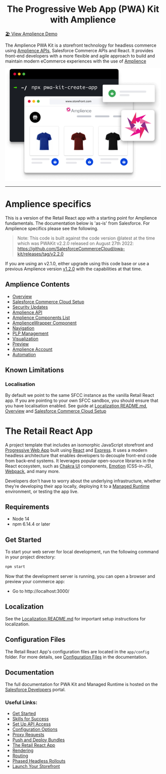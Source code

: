 <div align="center">
<h1>The Progressive Web App (PWA) Kit with Amplience</h1>
</div>

[🏖️ View Amplience Demo](https://ascc-production.mobify-storefront.com/)

The Amplience PWA Kit is a storefront technology for headless commerce using [Amplience APIs](https://amplience.com/docs/integration/reference.html), Salesforce Commerce APIs and React. It provides front-end developers with a more flexible and agile approach to build and maintain modern eCommerce experiences with the use of [Amplience](https://amplience.com/)

![Amplience pwa-kit banner)](./amplience-automation/media/hero.png)

___

# Amplience specifics
This is a version of the Retail React app with a starting point for Amplience fundamentals. The documentation below is 'as-is' from Salesforce. For Amplience specifics please see the following.

> Note: This code is built against the code version @latest at the time which was PWAKit v2.2.0 released on August 27th 2022: https://github.com/SalesforceCommerceCloud/pwa-kit/releases/tag/v2.2.0

If you are using an v2.1.0, either upgrade using this code base or use a previous Amplience version [v1.2.0](https://github.com/amplience/amplience-sfcc-composable-commerce/releases/tag/v1.2.0) with the capabilities at that time.

## Amplience Contents
* [Overview](./docs/amplience/overview.md)
* [Salesforce Commerce Cloud Setup](./docs/amplience/sfcc-setup.md)
* [Security Updates](./docs/amplience/security-updates.md) 
* [Amplience API](./docs/amplience/amplience-api.md)
* [Amplience Components List](./docs/amplience/amplience-components-list.md)
* [AmplienceWrapper Component](./docs/amplience/ampliencewrapper-component.md)
* [Navigation](./docs/amplience/navigation.md)
* [PLP Management](./docs/amplience/product-listing-page-management.md)
* [Visualization](docs/amplience/visualization.md)
* [Preview](docs/amplience/preview.md)
* [Amplience Account](docs/amplience/amplience-account.md)
* [Automation](docs/amplience/automation.md)  

## Known Limitations

### Localisation
By default we point to the same SFCC instance as the vanilla Retail React app. If you are pointing to your own SFCC sandbox, you should ensure that you have localisation enabled. See guide at [Localization README.md](./app/translations/README.md), [Overview](./docs/amplience/overview.md) and  [Salesforce Commerce Cloud Setup](./docs/amplience/sfcc-setup.md)


# The Retail React App

A project template that includes an isomorphic JavaScript storefront and [Progressive Web App](https://developer.mozilla.org/en-US/docs/Web/Progressive_web_apps) built using [React](https://reactjs.org/) and [Express](https://expressjs.com/). It uses a modern headless architecture that enables developers to decouple front-end code from back-end systems. It leverages popular open-source libraries in the React ecosystem, such as [Chakra UI](https://chakra-ui.com/) components, [Emotion](https://emotion.sh/docs/introduction) (CSS-in-JS), [Webpack](https://webpack.js.org/), and many more.

Developers don’t have to worry about the underlying infrastructure, whether they’re developing their app locally, deploying it to a [Managed Runtime](https://developer.salesforce.com/docs/commerce/pwa-kit-managed-runtime/guide/mrt-overview.html) environment, or testing the app live.

## Requirements

-   Node 14
-   npm 6.14.4 or later

## Get Started

To start your web server for local development, run the following command in your project directory:

```bash
npm start
```

Now that the development server is running, you can open a browser and preview your commerce app:

-   Go to http://localhost:3000/

## Localization

See the [Localization README.md](./app/translations/README.md) for important setup instructions for localization.

## Configuration Files

The Retail React App's configuration files are located in the `app/config` folder. For more details, see [Configuration Files](https://developer.salesforce.com/docs/commerce/pwa-kit-managed-runtime/guide/configuration-options.html) in the documentation.

## Documentation

The full documentation for PWA Kit and Managed Runtime is hosted on the [Salesforce Developers](https://developer.salesforce.com/docs/commerce/pwa-kit-managed-runtime/overview) portal.

### Useful Links:

-   [Get Started](https://developer.salesforce.com/docs/commerce/pwa-kit-managed-runtime/guide/getting-started.html)
-   [Skills for Success](https://developer.salesforce.com/docs/commerce/pwa-kit-managed-runtime/guide/skills-for-success.html)
-   [Set Up API Access](https://developer.salesforce.com/docs/commerce/pwa-kit-managed-runtime/guide/setting-up-api-access.html)
-   [Configuration Options](https://developer.salesforce.com/docs/commerce/pwa-kit-managed-runtime/guide/configuration-options.html)
-   [Proxy Requests](https://developer.salesforce.com/docs/commerce/pwa-kit-managed-runtime/guide/proxying-requests.html)
-   [Push and Deploy Bundles](https://developer.salesforce.com/docs/commerce/pwa-kit-managed-runtime/guide/pushing-and-deploying-bundles.html)
-   [The Retail React App](https://developer.salesforce.com/docs/commerce/pwa-kit-managed-runtime/guide/retail-react-app.html)
-   [Rendering](https://developer.salesforce.com/docs/commerce/pwa-kit-managed-runtime/guide/rendering.html)
-   [Routing](https://developer.salesforce.com/docs/commerce/pwa-kit-managed-runtime/guide/routing.html)
-   [Phased Headless Rollouts](https://developer.salesforce.com/docs/commerce/pwa-kit-managed-runtime/guide/phased-headless-rollouts.html)
-   [Launch Your Storefront](https://developer.salesforce.com/docs/commerce/pwa-kit-managed-runtime/guide/launching-your-storefront.html)
